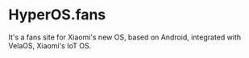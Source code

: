 # HyperOS.fans
It's a fans site for Xiaomi's new OS, based on Android, integrated with VelaOS, Xiaomi's IoT OS.
